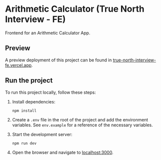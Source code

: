 # Arithmetic Calculator (True North Interview - FE)

Frontend for an Arithmetic Calculator App.

## Preview

A preview deployment of this project can be found in [true-north-interview-fe.vercel.app](https://true-north-interview-fe.vercel.app/).

## Run the project

To run this project locally, follow these steps:

1. Install dependencies:

   `npm install`

2. Create a `.env` file in the root of the project and add the environment variables. See `env.example` for a reference of the necessary variables.

3. Start the development server:

   `npm run dev`

4. Open the browser and navigate to [localhost:3000](http://localhost:3000).
